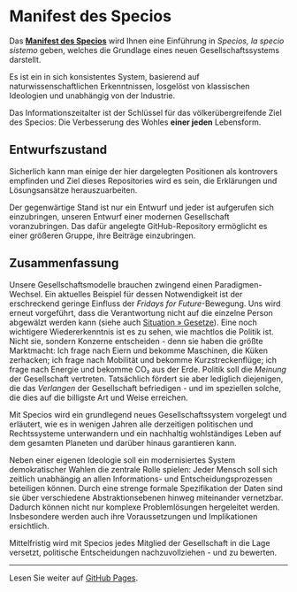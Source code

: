 # Manifest des Specios

Das [**Manifest des Specios**](https://specios.github.io/specios-manifest/) 
wird Ihnen eine Einführung in *Specios, la specio sistemo* geben,
welches die Grundlage eines neuen Gesellschaftssystems darstellt.

Es ist ein in sich konsistentes System,
basierend auf naturwissenschaftlichen Erkenntnissen,
losgelöst von klassischen Ideologien
und unabhängig von der Industrie.

Das Informationszeitalter ist der Schlüssel für das völkerübergreifende Ziel des Specios:
Die Verbesserung des Wohles **einer jeden** Lebensform.

## Entwurfszustand

Sicherlich kann man einige der hier dargelegten Positionen als kontrovers empfinden 
und Ziel dieses Repositories wird es sein, die Erklärungen und Lösungsansätze herauszuarbeiten.

Der gegenwärtige Stand ist nur ein Entwurf und jeder ist aufgerufen sich einzubringen, 
unseren Entwurf einer modernen Gesellschaft voranzubringen. 
Das dafür angelegte GitHub-Repository ermöglicht es einer größeren Gruppe, ihre Beiträge einzubringen.

## Zusammenfassung

Unsere Gesellschaftsmodelle brauchen zwingend einen Paradigmen-Wechsel.
Ein aktuelles Beispiel für dessen Notwendigkeit ist der 
erschreckend geringe Einfluss der _Fridays for Future_-Bewegung.
Uns wird erneut vorgeführt, dass die Verantwortung nicht auf die einzelne Person abgewälzt werden kann
(siehe auch [Situation » Gesetze](https://specios.github.io/specios-manifest/sec-situation-laws)).
Eine noch wichtigere Wiedererkenntnis ist es zu sehen, wie machtlos die Politik ist.
Nicht sie, sondern Konzerne entscheiden - denn sie haben die größte Marktmacht:
Ich frage nach Eiern und bekomme Maschinen, die Küken zerhacken;
ich frage nach Mobilität und bekomme Kurzstreckenflüge;
ich frage nach Energie und bekomme CO₂ aus der Erde.
Politik soll die _Meinung_ der Gesellschaft vertreten.
Tatsächlich fördert sie aber lediglich diejenigen, die das _Verlangen_ der Gesellschaft befriedigen -
und im speziellen solche, die dies auf die billigste Art und Weise erreichen.

Mit Specios wird ein grundlegend neues Gesellschaftssystem vorgelegt und erläutert, 
wie es in wenigen Jahren alle derzeitigen politischen und Rechtssysteme unterwandern 
und ein nachhaltig wohlständiges Leben auf dem gesamten Planeten und darüber hinaus garantieren kann.

Neben einer eigenen Ideologie soll ein modernisiertes System demokratischer Wahlen
die zentrale Rolle spielen:
Jeder Mensch soll sich zeitlich unabhängig
an allen Informations- und Entscheidungsprozessen beteiligen können.
Durch eine strenge formale Spezifikation der Daten
sind sie über verschiedene Abstraktionsebenen hinweg miteinander vernetzbar.
Dadurch können nicht nur komplexe Problemlösungen hergeleitet werden.
Insbesondere werden auch ihre Voraussetzungen und Implikationen ersichtlich.

Mittelfristig wird mit Specios jedes Mitglied der Gesellschaft in die Lage versetzt,
politische Entscheidungen nachzuvollziehen - und zu bewerten.

---

Lesen Sie weiter auf [GitHub Pages](https://specios.github.io/specios-manifest/).
